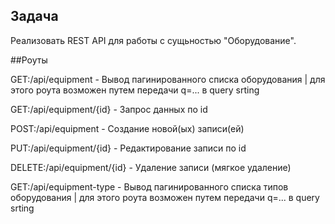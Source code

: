 ## Задача

Реализовать REST API для работы с сущьностью "Оборудование".

##Роуты

GET:/api/equipment - Вывод пагинированного списка оборудования | для этого роута возможен путем передачи q=... в query srting

GET:/api/equipment/{id} - Запрос данных по id

POST:/api/equipment - Создание новой(ых) записи(ей)

PUT:/api/equipment/{id} - Редактирование записи по id

DELETE:/api/equipment/{id} - Удаление записи (мягкое удаление)

GET:/api/equipment-type - Вывод пагинированного списка типов оборудования | для этого роута возможен путем передачи q=... в query srting
